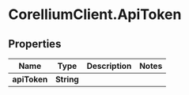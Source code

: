 # CorelliumClient.ApiToken

## Properties

Name | Type | Description | Notes
------------ | ------------- | ------------- | -------------
**apiToken** | **String** |  | 


